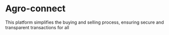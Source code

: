 # Agro-connect
This platform simplifies the buying and selling process, ensuring secure and transparent transactions for all
